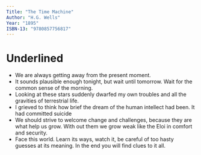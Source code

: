 ```yaml
---
Title: "The Time Machine"
Author: "H.G. Wells" 
Year: "1895"
ISBN-13: "9780857756817"
---
```

# Underlined
* We are always getting away from the present moment. 
* It sounds plausible enough tonight, but wait until tomorrow. Wait for the common sense of the morning.
* Looking at these stars suddenly dwarfed my own troubles and all the gravities of terrestrial life.
* I grieved to think how brief the dream of the human intellect had been. It had committed suicide
* We should strive to welcome change and challenges, because they are what help us grow. With out them we grow weak like the Eloi in comfort and security.
* Face this world. Learn its ways, watch it, be careful of too hasty guesses at its meaning. In the end you will find clues to it all.
